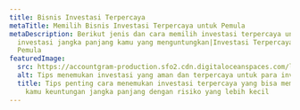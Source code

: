 ```yaml
---
title: Bisnis Investasi Terpercaya
metaTitle: Memilih Bisnis Investasi Terpercaya untuk Pemula
metaDescription: Berikut jenis dan cara memilih investasi terpercaya untuk
  investasi jangka panjang kamu yang menguntungkan|Investasi Terpercaya untuk
  Pemula
featuredImage:
  src: https://accountgram-production.sfo2.cdn.digitaloceanspaces.com/landx_ghost/2021/05/6.-Bisnis-investasi-online-terpercaya.jpg
  alt: Tips menemukan investasi yang aman dan terpercaya untuk para investor pemula
  title: Tips penting cara menemukan investasi terpercaya yang bisa memberikan
    kamu keuntungan jangka panjang dengan risiko yang lebih kecil
---
```

